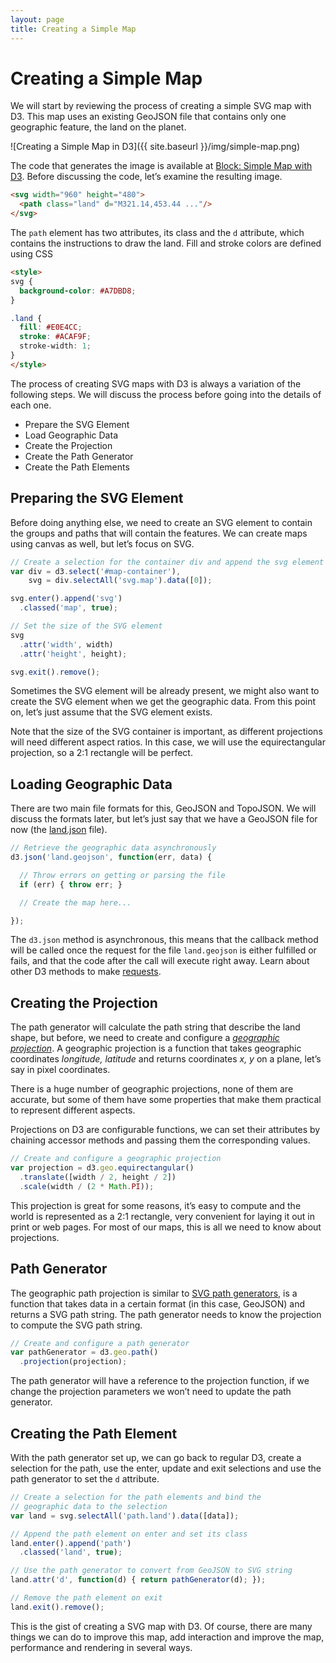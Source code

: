 ```yaml
---
layout: page
title: Creating a Simple Map
---
```


# Creating a Simple Map

We will start by reviewing the process of creating a simple SVG map with D3. This map uses an existing GeoJSON file that contains only one geographic feature, the land on the planet.

![Creating a Simple Map in D3]({{ site.baseurl }}/img/simple-map.png)

The code that generates the image is available at [Block: Simple Map with D3](http://bl.ocks.org/pnavarrc/0f23bd4806fba266159f). Before discussing the code, let’s examine the resulting image.

```html
<svg width="960" height="480">
  <path class="land" d="M321.14,453.44 ..."/>
</svg>
```

The `path` element has two attributes, its class and the `d` attribute, which contains the instructions to draw the land. Fill and stroke colors are defined using CSS

```html
<style>
svg {
  background-color: #A7DBD8;
}

.land {
  fill: #E0E4CC;
  stroke: #ACAF9F;
  stroke-width: 1;
}
</style>
```

The process of creating SVG maps with D3 is always a variation of the following steps. We will discuss the process before going into the details of each one.

- Prepare the SVG Element
- Load Geographic Data
- Create the Projection
- Create the Path Generator
- Create the Path Elements


## Preparing the SVG Element

Before doing anything else, we need to create an SVG element to contain the groups and paths that will contain the features. We can create maps using canvas as well, but let’s focus on SVG.

```js
// Create a selection for the container div and append the svg element
var div = d3.select('#map-container'),
    svg = div.selectAll('svg.map').data([0]);

svg.enter().append('svg')
  .classed('map', true);

// Set the size of the SVG element
svg
  .attr('width', width)
  .attr('height', height);

svg.exit().remove();
```

Sometimes the SVG element will be already present, we might also want to create the SVG element when we get the geographic data. From this point on, let’s just assume that the SVG element exists.

Note that the size of the SVG container is important, as different projections will need different aspect ratios. In this case, we will use the equirectangular projection, so a 2:1 rectangle will be perfect.


## Loading Geographic Data

There are two main file formats for this, GeoJSON and TopoJSON. We will discuss the formats later, but let’s just say that we have a GeoJSON file for now (the [land.json](https://gist.github.com/pnavarrc/0f23bd4806fba266159f#file-land-geojson) file).

```js
// Retrieve the geographic data asynchronously
d3.json('land.geojson', function(err, data) {

  // Throw errors on getting or parsing the file
  if (err) { throw err; }

  // Create the map here...

});
```

The `d3.json` method is asynchronous, this means that the callback method will be called once the request for the file `land.geojson` is either fulfilled or fails, and that the code after the call will execute right away. Learn about other D3 methods to make [requests](https://github.com/mbostock/d3/wiki/Requests).

## Creating the Projection

The path generator will calculate the path string that describe the land shape, but before, we need to create and configure a _[geographic projection](https://en.wikipedia.org/wiki/Map_projection)_. A geographic projection is a function that takes geographic coordinates _longitude, latitude_ and returns coordinates _x, y_ on a plane, let’s say in pixel coordinates.

There is a huge number of geographic projections, none of them are accurate, but some of them have some properties that make them practical to represent different aspects.

Projections on D3 are configurable functions, we can set their attributes by chaining accessor methods and passing them the corresponding values.

```js
// Create and configure a geographic projection
var projection = d3.geo.equirectangular()
  .translate([width / 2, height / 2])
  .scale(width / (2 * Math.PI));
```

This projection is great for some reasons, it’s easy to compute and the world is represented as a 2:1 rectangle, very convenient for laying it out in print or web pages. For most of our maps, this is all we need to know about projections.

## Path Generator

The geographic path projection is similar to [SVG path generators](https://github.com/mbostock/d3/wiki/SVG-Shapes#path-data-generators), is a function that takes data in a certain format (in this case, GeoJSON) and returns a SVG path string. The path generator needs to know the projection to compute the SVG path string.

```js
// Create and configure a path generator
var pathGenerator = d3.geo.path()
  .projection(projection);
```

The path generator will have a reference to the projection function, if we change the projection parameters we won’t need to update the path generator.

## Creating the Path Element

With the path generator set up, we can go back to regular D3, create a selection for the path, use the enter, update and exit selections and use the path generator to set the `d` attribute.

```js
// Create a selection for the path elements and bind the
// geographic data to the selection
var land = svg.selectAll('path.land').data([data]);

// Append the path element on enter and set its class
land.enter().append('path')
  .classed('land', true);

// Use the path generator to convert from GeoJSON to SVG string
land.attr('d', function(d) { return pathGenerator(d); });

// Remove the path element on exit
land.exit().remove();
```

This is the gist of creating a SVG map with D3. Of course, there are many things we can do to improve this map, add interaction and improve the map, performance and rendering in several ways.
